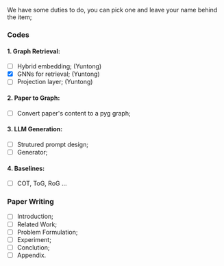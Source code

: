 We have some duties to do, you can pick one and leave your name behind the item;

### Codes
#### 1. Graph Retrieval:
- [ ] Hybrid embedding; (Yuntong)
- [x] GNNs for retrieval; (Yuntong)
- [ ] Projection layer; (Yuntong)

#### 2. Paper to Graph:
- [ ] Convert paper's content to a pyg graph; 

#### 3. LLM Generation:
- [ ] Strutured prompt design;
- [ ] Generator;

#### 4. Baselines:
- [ ] COT, ToG, RoG ...


### Paper Writing

- [ ] Introduction;
- [ ] Related Work;
- [ ] Problem Formulation;
- [ ] Experiment;
- [ ] Conclution;
- [ ] Appendix.

